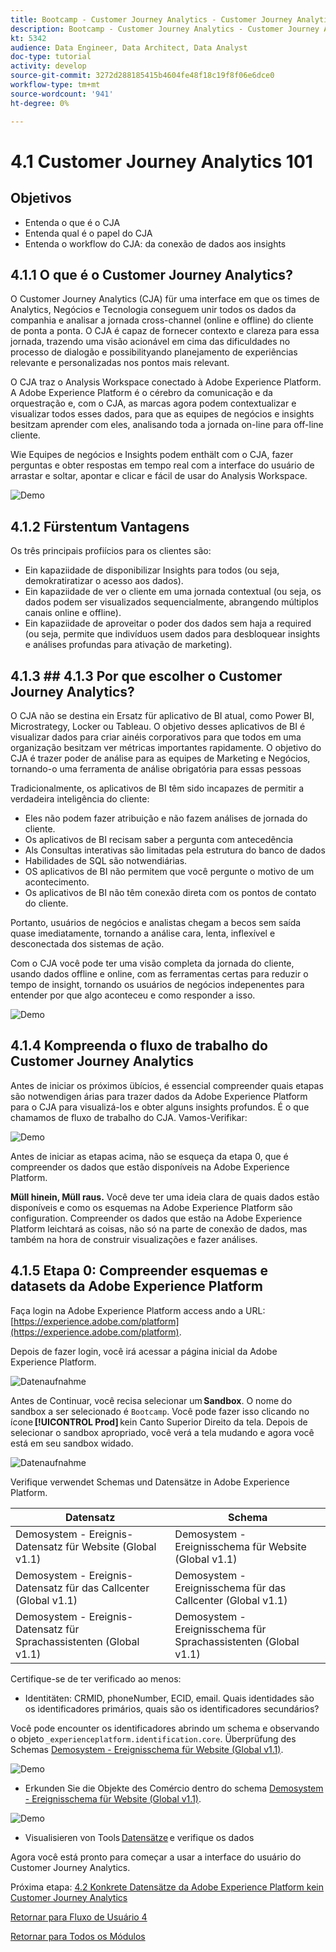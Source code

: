 ```yaml
---
title: Bootcamp - Customer Journey Analytics - Customer Journey Analytics 101 - Brasilien
description: Bootcamp - Customer Journey Analytics - Customer Journey Analytics 101 - Brasilien
kt: 5342
audience: Data Engineer, Data Architect, Data Analyst
doc-type: tutorial
activity: develop
source-git-commit: 3272d288185415b4604fe48f18c19f8f06e6dce0
workflow-type: tm+mt
source-wordcount: '941'
ht-degree: 0%

---
```


# 4.1 Customer Journey Analytics 101

## Objetivos

- Entenda o que é o CJA
- Entenda qual é o papel do CJA
- Entenda o workflow do CJA: da conexão de dados aos insights

## 4.1.1 O que é o Customer Journey Analytics?

O Customer Journey Analytics (CJA) für uma interface em que os times de Analytics, Negócios e Tecnologia conseguem unir todos os dados da companhia e analisar a jornada cross-channel (online e offline) do cliente de ponta a ponta. O CJA é capaz de fornecer contexto e clareza para essa jornada, trazendo uma visão acionável em cima das dificuldades no processo de dialogão e possibilityando planejamento de experiências relevante e personalizadas nos pontos mais relevant.

O CJA traz o Analysis Workspace conectado à Adobe Experience Platform. A Adobe Experience Platform é o cérebro da comunicação e da orquestração e, com o CJA, as marcas agora podem contextualizar e visualizar todos esses dados, para que as equipes de negócios e insights besitzam aprender com eles, analisando toda a jornada on-line para off-line cliente.

Wie Equipes de negócios e Insights podem enthält com o CJA, fazer perguntas e obter respostas em tempo real com a interface do usuário de arrastar e soltar, apontar e clicar e fácil de usar do Analysis Workspace.

![Demo](./images/cja-adv-analysis1.png)

## 4.1.2 Fürstentum Vantagens

Os três principais profiícios para os clientes são:

- Ein kapaziidade de disponibilizar Insights para todos (ou seja, demokratiratizar o acesso aos dados).
- Ein kapaziidade de ver o cliente em uma jornada contextual (ou seja, os dados podem ser visualizados sequencialmente, abrangendo múltiplos canais online e offline).
- Ein kapaziidade de aproveitar o poder dos dados sem haja a required (ou seja, permite que indivíduos usem dados para desbloquear insights e análises profundas para ativação de marketing).

## 4.1.3 ## 4.1.3 Por que escolher o Customer Journey Analytics?

O CJA não se destina ein Ersatz für aplicativo de BI atual, como Power BI, Microstrategy, Locker ou Tableau. O objetivo desses aplicativos de BI é visualizar dados para criar ainéis corporativos para que todos em uma organização besitzam ver métricas importantes rapidamente. O objetivo do CJA é trazer poder de análise para as equipes de Marketing e Negócios, tornando-o uma ferramenta de análise obrigatória para essas pessoas



Tradicionalmente, os aplicativos de BI têm sido incapazes de permitir a verdadeira inteligência do cliente:

- Eles não podem fazer atribuição e não fazem análises de jornada do cliente.
- Os aplicativos de BI recisam saber a pergunta com antecedência
- Als Consultas interativas são limitadas pela estrutura do banco de dados
- Habilidades de SQL são notwendiárias.
- OS aplicativos de BI não permitem que você pergunte o motivo de um acontecimento.
- Os aplicativos de BI não têm conexão direta com os pontos de contato do cliente.

Portanto, usuários de negócios e analistas chegam a becos sem saída quase imediatamente, tornando a análise cara, lenta, inflexível e desconectada dos sistemas de ação.

Com o CJA você pode ter uma visão completa da jornada do cliente, usando dados offline e online, com as ferramentas certas para reduzir o tempo de insight, tornando os usuários de negócios indepenentes para entender por que algo aconteceu e como responder a isso.

![Demo](./images/cja-use-case.png)

## 4.1.4 Kompreenda o fluxo de trabalho do Customer Journey Analytics

Antes de iniciar os próximos übícios, é essencial compreender quais etapas são notwendigen árias para trazer dados da Adobe Experience Platform para o CJA para visualizá-los e obter alguns insights profundos. É o que chamamos de fluxo de trabalho do CJA. Vamos-Verifikar:

![Demo](./images/cja-work-flow.jpg)

Antes de iniciar as etapas acima, não se esqueça da etapa 0, que é compreender os dados que estão disponíveis na Adobe Experience Platform.

**Müll hinein, Müll raus.** Você deve ter uma ideia clara de quais dados estão disponíveis e como os esquemas na Adobe Experience Platform são configuration. Compreender os dados que estão na Adobe Experience Platform leichtará as coisas, não só na parte de conexão de dados, mas também na hora de construir visualizações e fazer análises.

## 4.1.5 Etapa 0: Compreender esquemas e datasets da Adobe Experience Platform

Faça login na Adobe Experience Platform access ando a URL: [https://experience.adobe.com/platform](https://experience.adobe.com/platform).

Depois de fazer login, você irá acessar a página inicial da Adobe Experience Platform.

![Datenaufnahme](../uc1/images/home.png)

Antes de Continuar, você recisa selecionar um **Sandbox**. O nome do sandbox a ser selecionado é ``Bootcamp``. Você pode fazer isso clicando no ícone **[!UICONTROL Prod]** kein Canto Superior Direito da tela. Depois de selecionar o sandbox apropriado, você verá a tela mudando e agora você está em seu sandbox widado.

![Datenaufnahme](../uc1/images/sb1.png)

Verifique verwendet Schemas und Datensätze in Adobe Experience Platform.

| Datensatz | Schema |
| ----------------- |-------------| 
| Demosystem - Ereignis-Datensatz für Website (Global v1.1) | Demosystem - Ereignisschema für Website (Global v1.1) |
| Demosystem - Ereignis-Datensatz für das Callcenter (Global v1.1) | Demosystem - Ereignisschema für das Callcenter (Global v1.1) |
| Demosystem - Ereignis-Datensatz für Sprachassistenten (Global v1.1) | Demosystem - Ereignisschema für Sprachassistenten (Global v1.1) |

Certifique-se de ter verificado ao menos:

- Identitäten: CRMID, phoneNumber, ECID, email. Quais identidades são os identificadores primários, quais são os identificadores secundários?

Você pode encounter os identificadores abrindo um schema e observando o objeto `_experienceplatform.identification.core`. Überprüfung des Schemas [Demosystem - Ereignisschema für Website (Global v1.1)](https://experience.adobe.com/platform/schema).

![Demo](./images/identity.png)

- Erkunden Sie die Objekte des Comércio dentro do schema [Demosystem - Ereignisschema für Website (Global v1.1)](https://experience.adobe.com/platform/schema).

![Demo](./images/commerce.png)

- Visualisieren von Tools [Datensätze](https://experience.adobe.com/platform/dataset/browse?limit=50&amp;page=1&amp;sortDescending=1&amp;sortField=created) e verifique os dados

Agora você está pronto para começar a usar a interface do usuário do Customer Journey Analytics.

Próxima etapa: [4.2 Konkrete Datensätze da Adobe Experience Platform kein Customer Journey Analytics](./ex2.md)

[Retornar para Fluxo de Usuário 4](./uc4.md)

[Retornar para Todos os Módulos](../../overview.md)
